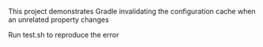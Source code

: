 This project demonstrates Gradle invalidating the configuration cache when an unrelated property changes

Run test.sh to reproduce the error

